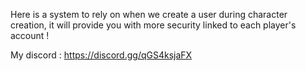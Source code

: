 Here is a system to rely on when we create a user during character creation, it will provide you with more security linked to each player's account !

My discord : https://discord.gg/qGS4ksjaFX
